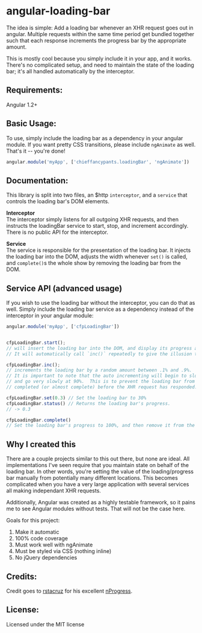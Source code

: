 angular-loading-bar
===================

The idea is simple: Add a loading bar whenever an XHR request goes out in angular.  Multiple requests within the same time period get bundled together such that each response increments the progress bar by the appropriate amount.

This is mostly cool because you simply include it in your app, and it works.  There's no complicated setup, and need to maintain the state of the loading bar; it's all handled automatically by the interceptor.

## Requirements:
Angular 1.2+


## Basic Usage:
To use, simply include the loading bar as a dependency in your angular module.  If you want pretty CSS transitions, please include `ngAnimate` as well.  That's it -- you're done!

```js
angular.module('myApp', ['chieffancypants.loadingBar', 'ngAnimate'])
```

## Documentation:
This library is split into two files, an $http `interceptor`, and a `service` that controls the loading bar's DOM elements.

**Interceptor**  
The interceptor simply listens for all outgoing XHR requests, and then instructs the loadingBar service to start, stop, and increment accordingly.  There is no public API for the interceptor.

**Service**  
The service is responsible for the presentation of the loading bar.  It injects the loading bar into the DOM, adjusts the width whenever `set()` is called, and `complete()`s the whole show by removing the loading bar from the DOM.

## Service API (advanced usage)
If you wish to use the loading bar without the interceptor, you can do that as well.  Simply include the loading bar service as a dependency instead of the interceptor in your angular module:

```js
angular.module('myApp', ['cfpLoadingBar'])
```

```js

cfpLoadingBar.start();
// will insert the loading bar into the DOM, and display its progress at 1%.
// It will automatically call `inc()` repeatedly to give the illusion that the page load is progressing.

cfpLoadingBar.inc();
// increments the loading bar by a random amount between .1% and .9%.
// It is important to note that the auto incrementing will begin to slow down at 70%
// and go very slowly at 90%.  This is to prevent the loading bar from appearing
// completed (or almost complete) before the XHR request has responded. 

cfpLoadingBar.set(0.3) // Set the loading bar to 30%
cfpLoadingBar.status() // Returns the loading bar's progress.
// -> 0.3

cfpLoadingBar.complete()
// Set the loading bar's progress to 100%, and then remove it from the DOM.

```

## Why I created this
There are a couple projects similar to this out there, but none are ideal.  All implementations I've seen require that you maintain state on behalf of the loading bar.  In other words, you're setting the value of the loading/progress bar manually from potentially many different locations.  This becomes complicated when you have a very large application with several services all making independant XHR requests.

Additionally, Angular was created as a highly testable framework, so it pains me to see Angular modules without tests.  That will not be the case here.


Goals for this project:

1. Make it automatic
2. 100% code coverage
3. Must work well with ngAnimate
4. Must be styled via CSS (nothing inline)
5. No jQuery dependencies



## Credits: 
Credit goes to [rstacruz](https://github.com/rstacruz) for his excellent [nProgress](https://github.com/rstacruz/nprogress).

## License:
Licensed under the MIT license
